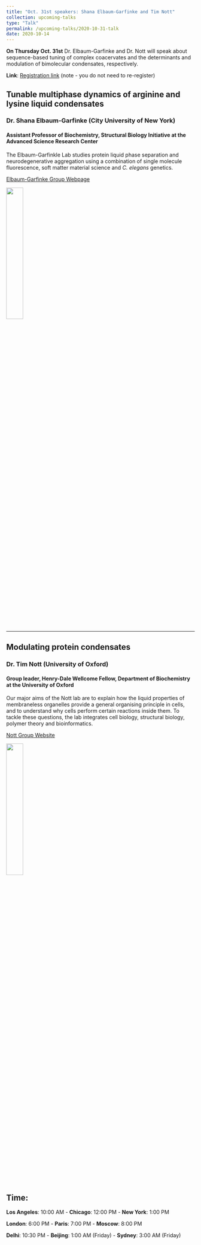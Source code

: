 ```yaml
---
title: "Oct. 31st speakers: Shana Elbaum-Garfinke and Tim Nott"
collection: upcoming-talks
type: "Talk"
permalink: /upcoming-talks/2020-10-31-talk
date: 2020-10-14
---
```


**On Thursday Oct. 31st** Dr. Elbaum-Garfinke and Dr. Nott will speak about sequence-based tuning of complex coacervates and the determinants and modulation of bimolecular condensates, respectively.

**Link**: [Registration link](https://forms.gle/eGgFFj7Tx3wAB2qh9) (note - you do not need to re-register)


## Tunable multiphase dynamics of arginine and lysine liquid condensates	

### Dr. Shana Elbaum-Garfinke (City University of New York)

#### Assistant Professor of Biochemistry, Structural Biology Initiative at the Advanced Science Research Center
The Elbaum-Garfinkle Lab studies protein liquid phase separation and neurodegenerative aggregation using a combination of single molecule fluorescence, soft matter material science and *C. elegans* genetics. 

[Elbaum-Garfinke Group Webpage](https://selbaum.ws.gc.cuny.edu/)

<img src="{{site.baseurl}}/images/speakers/2020/shani.jpg" width="30%">

---


## Modulating protein condensates

### Dr. Tim Nott (University of Oxford)

#### Group leader, Henry-Dale Wellcome Fellow, Department of Biochemistry at the University of Oxford
Our major aims of the Nott lab are to explain how the liquid properties of membraneless organelles provide a general organising principle in cells, and to understand why cells perform certain reactions inside them. To tackle these questions, the lab integrates cell biology, structural biology, polymer theory and bioinformatics. 


[Nott Group Website](http://www.nottlab.com/)

<img src="{{site.baseurl}}/images/speakers/2020/nott.png" width="30%">


## Time:
**Los Angeles**: 10:00 AM - **Chicago**: 12:00 PM  - **New York**: 1:00 PM 

**London**: 6:00 PM - **Paris**: 7:00 PM - **Moscow**: 8:00 PM 

**Delhi**: 10:30 PM - **Beijing**: 1:00 AM (Friday)  - **Sydney**: 3:00 AM (Friday)




